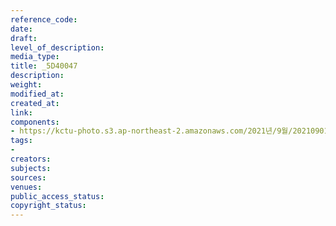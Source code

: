 ```yaml
---
reference_code: 
date: 
draft: 
level_of_description: 
media_type: 
title: _5D40047
description: 
weight: 
modified_at: 
created_at: 
link: 
components:
- https://kctu-photo.s3.ap-northeast-2.amazonaws.com/2021년/9월/20210901_민주노총+일부+간부들의+보수정당+대선후보+캠프행에+대한+민주노총+전,현직+대표자+기자회견/_5D40047.jpg
tags:
- 
creators: 
subjects: 
sources: 
venues: 
public_access_status: 
copyright_status: 
---
```

